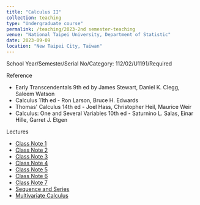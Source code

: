 ```yaml
---
title: "Calculus II"
collection: teaching
type: "Undergraduate course"
permalink: /teaching/2023-2nd semester-teaching
venue: "National Taipei University, Department of Statistic"
date: 2023-09-09
location: "New Taipei City, Taiwan"
---
```


School Year/Semester/Serial No/Category: 112/02/U1191/Required

Reference
* Early Transcendentals 9th ed by James Stewart, Daniel K. Clegg, Saleem Watson
* Calculus 11th ed - Ron Larson, Bruce H. Edwards
* Thomas' Calculus 14th ed - Joel Hass, Christopher Heil, Maurice Weir
* Calculus: One and Several Variables 10th ed - Saturnino L. Salas, Einar Hille, Garret J. Etgen

Lectures
- [Class Note 1](http://sashawunycu.github.io/files/U1191/Lecture/Class-note1.pdf)
- [Class Note 2](http://sashawunycu.github.io/files/U1191/Lecture/Class-note2.pdf)
- [Class Note 3](http://sashawunycu.github.io/files/U1191/Lecture/Class-note3.pdf)
- [Class Note 4](http://sashawunycu.github.io/files/U1191/Lecture/Class-note4.pdf)
- [Class Note 5](http://sashawunycu.github.io/files/U1191/Lecture/Class-note5.pdf)
- [Class Note 6](http://sashawunycu.github.io/files/U1191/Lecture/Class-note6.pdf)
- [Class Note 7](http://sashawunycu.github.io/files/U1191/Lecture/Class-note7.pdf)
- [Sequence and Series](http://sashawunycu.github.io/files/U1191/Lecture/Seq_Series.pdf)
- [Multivariate Calculus](http://sashawunycu.github.io/files/U1191/Lecture/Mul_Var.pdf)
